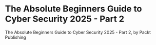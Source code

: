 # The Absolute Beginners Guide to Cyber Security 2025 - Part 2
The Absolute Beginners Guide to Cyber Security 2025 - Part 2, by Packt Publishing
